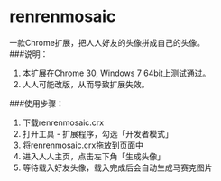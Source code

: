 renrenmosaic
============

一款Chrome扩展，把人人好友的头像拼成自己的头像。  
###说明：
1. 本扩展在Chrome 30, Windows 7 64bit上测试通过。
2. 人人可能改版，从而导致扩展失效。

###使用步骤：
1. 下载renrenmosaic.crx
2. 打开工具 - 扩展程序，勾选「开发者模式」
3. 将renrenmosaic.crx拖放到页面中
4. 进入人人主页，点击左下角「生成头像」
5. 等待载入好友头像，载入完成后会自动生成马赛克图片
